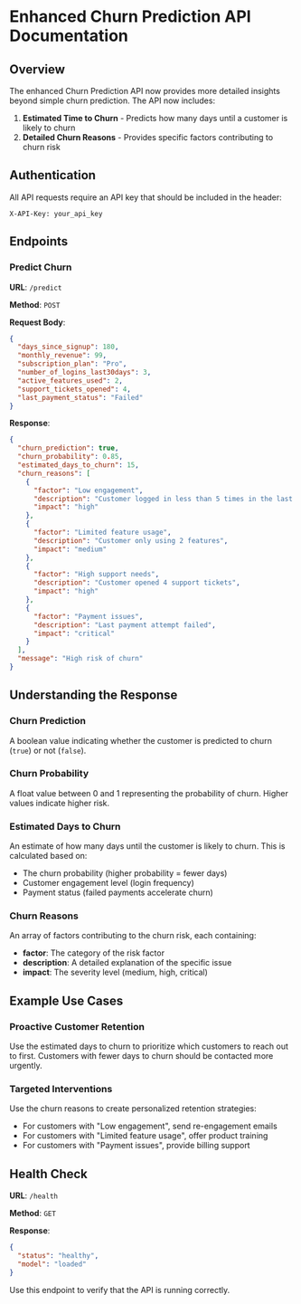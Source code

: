 # Enhanced Churn Prediction API Documentation

## Overview

The enhanced Churn Prediction API now provides more detailed insights beyond simple churn prediction. The API now includes:

1. **Estimated Time to Churn** - Predicts how many days until a customer is likely to churn
2. **Detailed Churn Reasons** - Provides specific factors contributing to churn risk

## Authentication

All API requests require an API key that should be included in the header:

```
X-API-Key: your_api_key
```

## Endpoints

### Predict Churn

**URL**: `/predict`

**Method**: `POST`

**Request Body**:

```json
{
  "days_since_signup": 180,
  "monthly_revenue": 99,
  "subscription_plan": "Pro",
  "number_of_logins_last30days": 3,
  "active_features_used": 2,
  "support_tickets_opened": 4,
  "last_payment_status": "Failed"
}
```

**Response**:

```json
{
  "churn_prediction": true,
  "churn_probability": 0.85,
  "estimated_days_to_churn": 15,
  "churn_reasons": [
    {
      "factor": "Low engagement",
      "description": "Customer logged in less than 5 times in the last 30 days",
      "impact": "high"
    },
    {
      "factor": "Limited feature usage",
      "description": "Customer only using 2 features",
      "impact": "medium"
    },
    {
      "factor": "High support needs",
      "description": "Customer opened 4 support tickets",
      "impact": "high"
    },
    {
      "factor": "Payment issues",
      "description": "Last payment attempt failed",
      "impact": "critical"
    }
  ],
  "message": "High risk of churn"
}
```

## Understanding the Response

### Churn Prediction

A boolean value indicating whether the customer is predicted to churn (`true`) or not (`false`).

### Churn Probability

A float value between 0 and 1 representing the probability of churn. Higher values indicate higher risk.

### Estimated Days to Churn

An estimate of how many days until the customer is likely to churn. This is calculated based on:

- The churn probability (higher probability = fewer days)
- Customer engagement level (login frequency)
- Payment status (failed payments accelerate churn)

### Churn Reasons

An array of factors contributing to the churn risk, each containing:

- **factor**: The category of the risk factor
- **description**: A detailed explanation of the specific issue
- **impact**: The severity level (medium, high, critical)

## Example Use Cases

### Proactive Customer Retention

Use the estimated days to churn to prioritize which customers to reach out to first. Customers with fewer days to churn should be contacted more urgently.

### Targeted Interventions

Use the churn reasons to create personalized retention strategies:

- For customers with "Low engagement", send re-engagement emails
- For customers with "Limited feature usage", offer product training
- For customers with "Payment issues", provide billing support

## Health Check

**URL**: `/health`

**Method**: `GET`

**Response**:

```json
{
  "status": "healthy",
  "model": "loaded"
}
```

Use this endpoint to verify that the API is running correctly.